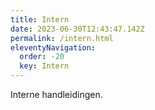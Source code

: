 ```yaml
---
title: Intern
date: 2023-06-30T12:43:47.142Z
permalink: /intern.html
eleventyNavigation:
  order: -20
  key: Intern
---
```

Interne handleidingen.